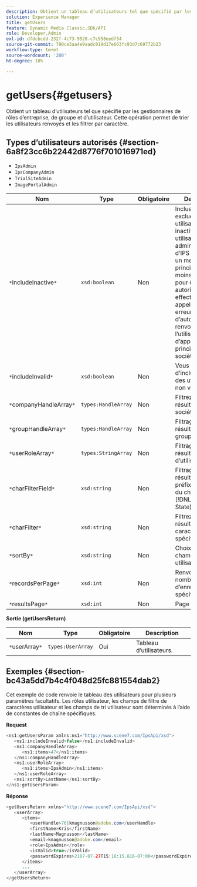 ```yaml
---
description: Obtient un tableau d’utilisateurs tel que spécifié par les gestionnaires de rôles d’entreprise, de groupe et d’utilisateur. Cette opération permet de trier les utilisateurs renvoyés et les filtrer par caractère.
solution: Experience Manager
title: getUsers
feature: Dynamic Media Classic,SDK/API
role: Developer,Admin
exl-id: dfdcbcdd-232f-4c73-9520-c7c958eedf54
source-git-commit: 790ce3aa4e9aadc019d17e663fc93d7c69772b23
workflow-type: tm+mt
source-wordcount: '208'
ht-degree: 10%

---
```


# getUsers{#getusers}

Obtient un tableau d’utilisateurs tel que spécifié par les gestionnaires de rôles d’entreprise, de groupe et d’utilisateur. Cette opération permet de trier les utilisateurs renvoyés et les filtrer par caractère.

## Types d’utilisateurs autorisés {#section-6a8f23cc6b22442d8776f701016971ed}

* `IpsAdmin`
* `IpsCompanyAdmin`
* `TrialSiteAdmin`
* `ImagePortalAdmin`


| Nom | Type | Obligatoire | Description |
|---|---|---|---|
| `*`includeInactive`*` | `xsd:boolean` | Non | Incluez ou excluez les utilisateurs inactifs. Les utilisateurs non administrateurs d’IPS doivent être un membre principal d’au moins une société pour être autorisés à effectuer des appels d’API. Une erreur d’autorisation est renvoyée si l’utilisateur n’a pas d’appartenances principales à la société. |
| `*`includeInvalid`*` | `xsd:boolean` | Non | Vous permet d’inclure/d’exclure des utilisateurs non valides. |
| `*`companyHandleArray`*` | `types:HandleArray` | Non | Filtrez les résultats par société. |
| `*`groupHandleArray`*` | `types:HandleArray` | Non | Filtrage des résultats par groupe. |
| `*`userRoleArray`*` | `types:StringArray` | Non | Filtrage des résultats par rôle d’utilisateur. |
| `*`charFilterField`*` | `xsd:string` | Non | Filtrage des résultats par préfixe de chaîne du champ (voir [!DNL Trash State).] |
| `*`charFilter`*` | `xsd:string` | Non | Filtrez les résultats selon un caractère spécifique. |
| `*`sortBy`*` | `xsd:string` | Non | Choix des champs de tri des utilisateurs. |
| `*`recordsPerPage`*` | `xsd:int` | Non | Renvoie le nombre d’enregistrements spécifié par page. |
| `*`resultsPage`*` | `xsd:int` | Non | Page Résultats . |

**Sortie (getUsersReturn)**

| Nom | Type | Obligatoire | Description |
|---|---|---|---|
| `*`userArray`*` | `types:UserArray` | Oui | Tableau d’utilisateurs. |

## Exemples {#section-bc43a5dd7b4c4f048d25fc881554dab2}

Cet exemple de code renvoie le tableau des utilisateurs pour plusieurs paramètres facultatifs. Les rôles utilisateur, les champs de filtre de caractères utilisateur et les champs de tri utilisateur sont déterminés à l’aide de constantes de chaîne spécifiques.

**Request**

```java
<ns1:getUsersParam xmlns:ns1="http://www.scene7.com/IpsApi/xsd">
   <ns1:includeInvalid>false</ns1:includeInvalid>
   <ns1:companyHandleArray>
      <ns1:items>47</ns1:items>
   </ns1:companyHandleArray>
   <ns1:userRoleArray>
      <ns1:items>IpsAdmin</ns1:items>
   </ns1:userRoleArray>
   <ns1:sortBy>LastName</ns1:sortBy>
</ns1:getUsersParam>
```

**Réponse**

```java
<getUsersReturn xmlns="http://www.scene7.com/IpsApi/xsd">
   <userArray>
      <items>
         <userHandle>70|kmagnusson@adobe.com</userHandle>
         <firstName>Kris</firstName>
         <lastName>Magnusson</lastName>
         <email>kmagnusson@adobe.com</email>
         <role>IpsAdmin</role>
         <isValid>true</isValid>
         <passwordExpires>2107-07-27T15:18:15.816-07:00</passwordExpires>
      </items>
      ...
   </userArray>
</getUsersReturn>
```
